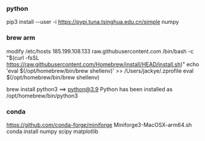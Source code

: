 ### python
pip3 install --user -i https://pypi.tuna.tsinghua.edu.cn/simple numpy


### brew  arm
modify /etc/hosts
185.199.108.133 raw.githubusercontent.com
/bin/bash -c "$(curl -fsSL https://raw.githubusercontent.com/Homebrew/install/HEAD/install.sh)"
echo 'eval $(/opt/homebrew/bin/brew shellenv)' >> /Users/jackye/.zprofile
eval $(/opt/homebrew/bin/brew shellenv)

brew install python3
==> python@3.9
Python has been installed as
  /opt/homebrew/bin/python3

### conda
https://github.com/conda-forge/miniforge
Miniforge3-MacOSX-arm64.sh
conda install numpy scipy matplotlib